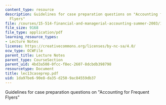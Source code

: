 ```yaml
---
content_type: resource
description: Guidelines for case preparation questions on "Accounting for Frequent
  Flyers"
file: /courses/15-514-financial-and-managerial-accounting-summer-2003/1da97be690e8da35d2509ac84559db37_lec13caseprep.pdf
file_size: 9168
file_type: application/pdf
learning_resource_types:
- Lecture Notes
license: https://creativecommons.org/licenses/by-nc-sa/4.0/
ocw_type: OCWFile
parent_title: Lecture Notes
parent_type: CourseSection
parent_uid: 4bd3a508-0fcc-f8ec-2607-8dcbdb398798
resourcetype: Document
title: lec13caseprep.pdf
uid: 1da97be6-90e8-da35-d250-9ac84559db37
---
```

Guidelines for case preparation questions on "Accounting for Frequent Flyers"